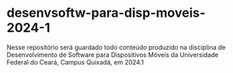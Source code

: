# desenvsoftw-para-disp-moveis-2024-1
Nesse repositório será guardado todo conteúdo produzido na disciplina de Desenvolvimento de Software para Dispositivos Móveis da Universidade Federal do Ceará, Campus Quixadá, em 2024.1
